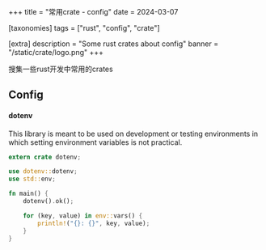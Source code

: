 +++
title = "常用crate - config"
date = 2024-03-07

[taxonomies]
tags = ["rust", "config", "crate"]

[extra]
description = "Some rust crates about config"
banner = "/static/crate/logo.png"
+++

搜集一些rust开发中常用的crates

<!-- more -->

## Config

#### dotenv

This library is meant to be used on development or testing environments in which setting environment variables is not practical.

```rust
extern crate dotenv;

use dotenv::dotenv;
use std::env;

fn main() {
    dotenv().ok();

    for (key, value) in env::vars() {
        println!("{}: {}", key, value);
    }
}
```
